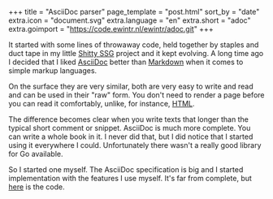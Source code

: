 +++
title = "AsciiDoc parser"
page_template = "post.html"
sort_by = "date"
extra.icon = "document.svg"
extra.language = "en"
extra.short = "adoc"
extra.goimport = "https://code.ewintr.nl/ewintr/adoc.git"
+++

It started with some lines of throwaway code, held together by staples and duct tape in my little [Shitty SSG](@/shitty-ssg/_index.md) project and it kept evolving. A long time ago I decided that I liked [AsciiDoc](https://powerman.name/doc/asciidoc) better than [Markdown](https://commonmark.org/help/) when it comes to simple markup languages.

On the surface they are very similar, both are very easy to write and read and can be used in their "raw" form. You don't need to render a page before you can read it comfortably, unlike, for instance, [HTML](https://developer.mozilla.org/en-US/docs/Web/HTML).

The difference becomes clear when you write texts that longer than the typical short comment or snippet. AsciiDoc is much more complete. You can write a whole book in it. I never did that, but I did notice that I started using it everywhere I could. Unfortunately there wasn't a really good library for Go available.

So I started one myself. The AsciiDoc specification is big and I started implementation with the features I use myself. It's far from complete, but [here](https://codeberg.org/ewintr/adoc) is the code.
